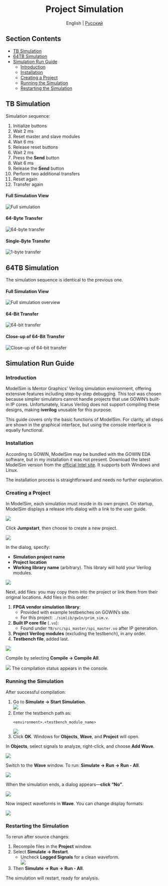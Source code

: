 <div align="center">

# Project Simulation
English | [Русский](./README.ru.md)
</div>

## Section Contents

- [TB Simulation](./README.md#tb-simulation)
- [64TB Simulation](./README.md#64tb-simulation)
- [Simulation Run Guide](./README.md#simulation-run-guide)
    - [Introduction](./README.md#introduction)
    - [Installation](./README.md#installation)
    - [Creating a Project](./README.mdd#creating-a-project)
    - [Running the Simulation](./README.md#running-the-simulation)
    - [Restarting the Simulation](./README.md#restarting-the-simulation)
## TB Simulation

Simulation sequence:

1. Initialize buttons
2. Wait 2 ms
3. Reset master and slave modules
4. Wait 6 ms
5. Release reset buttons
6. Wait 2 ms
7. Press the **Send** button
8. Wait 6 ms
9. Release the **Send** button
10. Perform two additional transfers
11. Reset again
12. Transfer again

#### Full Simulation View

![Full simulation](../img/tb-full.jpg)
#### 64-Byte Transfer

![64-byte transfer](../img/tb-64-byte.jpg)
#### Single-Byte Transfer

![1-byte transfer](../img/tb-1-byte.jpg)
## 64TB Simulation

The simulation sequence is identical to the previous one.

#### Full Simulation View

![Full simulation overview](../img/64tb-full.png)
#### 64-Bit Transfer

![64-bit transfer](../img/64tb-64-bit.png)
#### Close-up of 64-Bit Transfer

![Close-up of 64-bit transfer](../img/64tb-64-bit-close-up.png)

## Simulation Run Guide

### Introduction

ModelSim is Mentor Graphics’ Verilog simulation environment, offering extensive features including step-by-step debugging. This tool was chosen because simpler simulators cannot handle projects that use GOWIN’s built-in IP cores. Unfortunately, Icarus Verilog does not support compiling these designs, making **iverilog** unusable for this purpose.

This guide covers only the basic functions of ModelSim. For clarity, all steps are shown in the graphical interface, but using the console interface is equally functional.
### Installation

According to GOWIN, ModelSim may be bundled with the GOWIN EDA software, but in my installation it was not present. Download the latest ModelSim version from the [official Intel site](https://www.intel.com/content/www/us/en/software-kit/750368/modelsim-intel-fpgas-standard-edition-software-version-18-1.html). It supports both Windows and Linux.

The installation process is straightforward and needs no further explanation.
### Creating a Project

In ModelSim, each simulation must reside in its own project. On startup, ModelSim displays a release info dialog with a link to the user guide.

![](../img/modelsim-guide-1.jpg)

Click **Jumpstart**, then choose to create a new project.

![](../img/modelsim-guide-2.jpg)

In the dialog, specify:
- **Simulation project name**
- **Project location**
- **Working library name** (arbitrary). This library will hold your Verilog modules.

![](../img/modelsim-guide-3.jpg)

Next, add files: you may copy them into the project or link them from their original locations. Add files in this order:

1. **FPGA vendor simulation library**:
    - Provided with example testbenches on GOWIN’s site.
    - For this project: `./simlib/gw1n/prim_sim.v`.
2. **Built IP core file** (`.vo`):
    - Found under `TB/src/spi_master/spi_master.vo` after IP generation.
3. **Project Verilog modules** (excluding the testbench), in any order.
4. **Testbench file**, added last.

![](../img/modelsim-guide-4.jpg)

Compile by selecting **Compile → Compile All**.

![](../img/modelsim-guide-5.jpg)
The compilation status appears in the console.

### Running the Simulation

After successful compilation:

1. Go to **Simulate → Start Simulation**.  
    ![](../img/modelsim-guide-6.jpg)
2. Enter the testbench path as:
    ```
    <environment>.<testbench_module_name>
    ```
    ![](../img/modelsim-guide-7.jpg)
3. Click **OK**. Windows for **Objects**, **Wave**, and **Project** will open.

In **Objects**, select signals to analyze, right-click, and choose **Add Wave**.

![](../img/modelsim-guide-8.jpg)

Switch to the **Wave** window. To run:
	**Simulate → Run → Run - All**.
	
![](../img/modelsim-guide-9.jpg)

When the simulation ends, a dialog appears—**click “No”**.

![](../img/modelsim-guide-10.jpg)

Now inspect waveforms in **Wave**. You can change display formats:

![](../img/modelsim-guide-11.jpg)

### Restarting the Simulation

To rerun after source changes:
1. Recompile files in the **Project** window.
2. Select **Simulate → Restart**.
    - Uncheck **Logged Signals** for a clean waveform.  
        ![](../img/modelsim-guide-12.jpg)
3. Then **Simulate → Run → Run - All**.

The simulation will restart, ready for analysis.
